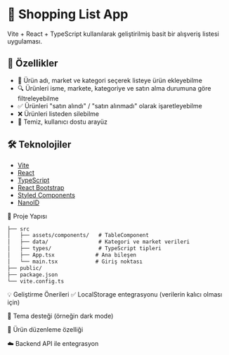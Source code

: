 # 🛒 Shopping List App

Vite + React + TypeScript kullanılarak geliştirilmiş basit bir alışveriş listesi uygulaması.

## 🚀 Özellikler

- 📝 Ürün adı, market ve kategori seçerek listeye ürün ekleyebilme
- 🔍 Ürünleri isme, markete, kategoriye ve satın alma durumuna göre filtreleyebilme
- ✅ Ürünleri "satın alındı" / "satın alınmadı" olarak işaretleyebilme
- ❌ Ürünleri listeden silebilme
- 🎯 Temiz, kullanıcı dostu arayüz

## 🛠️ Teknolojiler

- [Vite](https://vitejs.dev/)
- [React](https://reactjs.org/)
- [TypeScript](https://www.typescriptlang.org/)
- [React Bootstrap](https://react-bootstrap.github.io/)
- [Styled Components](https://styled-components.com/)
- [NanoID](https://github.com/ai/nanoid)

📁 Proje Yapısı

```txt
├── src
│   ├── assets/components/   # TableComponent
│   ├── data/                # Kategori ve market verileri
│   ├── types/               # TypeScript tipleri
│   ├── App.tsx             # Ana bileşen
│   └── main.tsx            # Giriş noktası
├── public/
├── package.json
└── vite.config.ts
```
💡 Geliştirme Önerileri
✅ LocalStorage entegrasyonu (verilerin kalıcı olması için)

🎨 Tema desteği (örneğin dark mode)

🔄 Ürün düzenleme özelliği

☁️ Backend API ile entegrasyon
